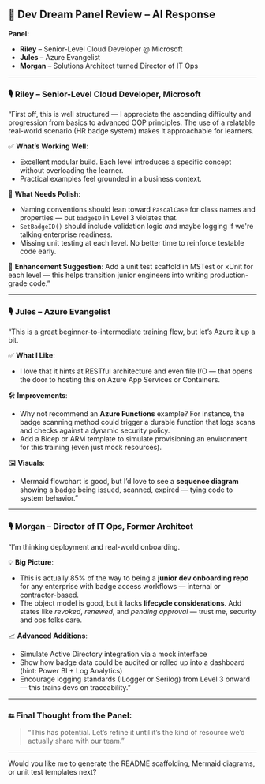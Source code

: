 ## 🧠 Dev Dream Panel Review – AI Response

**Panel:**

* **Riley** – Senior-Level Cloud Developer @ Microsoft
* **Jules** – Azure Evangelist
* **Morgan** – Solutions Architect turned Director of IT Ops

---

### 🎙️ Riley – Senior-Level Cloud Developer, Microsoft

“First off, this is well structured — I appreciate the ascending difficulty and progression from basics to advanced OOP principles. The use of a relatable real-world scenario (HR badge system) makes it approachable for learners.

✅ **What’s Working Well**:

* Excellent modular build. Each level introduces a specific concept without overloading the learner.
* Practical examples feel grounded in a business context.

🔧 **What Needs Polish**:

* Naming conventions should lean toward `PascalCase` for class names and properties — but `badgeID` in Level 3 violates that.
* `SetBadgeID()` should include validation logic *and* maybe logging if we're talking enterprise readiness.
* Missing unit testing at each level. No better time to reinforce testable code early.

🚀 **Enhancement Suggestion**:
Add a unit test scaffold in MSTest or xUnit for each level — this helps transition junior engineers into writing production-grade code.”

---

### 🎙️ Jules – Azure Evangelist

“This is a great beginner-to-intermediate training flow, but let’s Azure it up a bit.

✅ **What I Like**:

* I love that it hints at RESTful architecture and even file I/O — that opens the door to hosting this on Azure App Services or Containers.

🛠️ **Improvements**:

* Why not recommend an **Azure Functions** example? For instance, the badge scanning method could trigger a durable function that logs scans and checks against a dynamic security policy.
* Add a Bicep or ARM template to simulate provisioning an environment for this training (even just mock resources).

🖼️ **Visuals**:

* Mermaid flowchart is good, but I’d love to see a **sequence diagram** showing a badge being issued, scanned, expired — tying code to system behavior.”

---

### 🎙️ Morgan – Director of IT Ops, Former Architect

“I’m thinking deployment and real-world onboarding.

💡 **Big Picture**:

* This is actually 85% of the way to being a **junior dev onboarding repo** for any enterprise with badge access workflows — internal or contractor-based.
* The object model is good, but it lacks **lifecycle considerations**. Add states like *revoked*, *renewed*, and *pending approval* — trust me, security and ops folks care.

📈 **Advanced Additions**:

* Simulate Active Directory integration via a mock interface
* Show how badge data could be audited or rolled up into a dashboard (hint: Power BI + Log Analytics)
* Encourage logging standards (ILogger or Serilog) from Level 3 onward — this trains devs on traceability.”

---

### 🔚 Final Thought from the Panel:

> “This has potential. Let’s refine it until it’s the kind of resource we’d actually share with our team.”

---

Would you like me to generate the README scaffolding, Mermaid diagrams, or unit test templates next?
